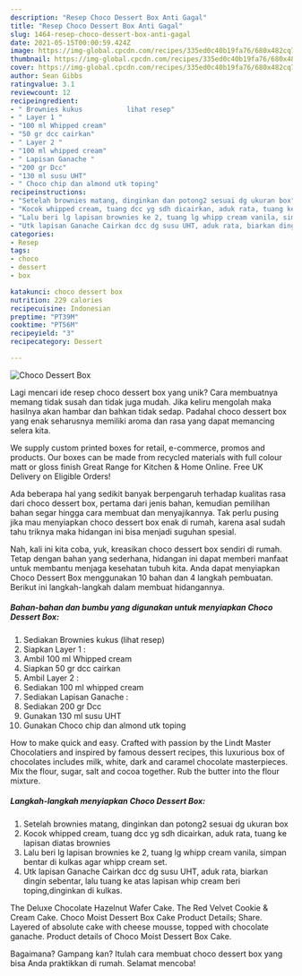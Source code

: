 ```yaml
---
description: "Resep Choco Dessert Box Anti Gagal"
title: "Resep Choco Dessert Box Anti Gagal"
slug: 1464-resep-choco-dessert-box-anti-gagal
date: 2021-05-15T00:00:59.424Z
image: https://img-global.cpcdn.com/recipes/335ed0c40b19fa76/680x482cq70/choco-dessert-box-foto-resep-utama.jpg
thumbnail: https://img-global.cpcdn.com/recipes/335ed0c40b19fa76/680x482cq70/choco-dessert-box-foto-resep-utama.jpg
cover: https://img-global.cpcdn.com/recipes/335ed0c40b19fa76/680x482cq70/choco-dessert-box-foto-resep-utama.jpg
author: Sean Gibbs
ratingvalue: 3.1
reviewcount: 12
recipeingredient:
- " Brownies kukus           lihat resep"
- " Layer 1 "
- "100 ml Whipped cream"
- "50 gr dcc cairkan"
- " Layer 2 "
- "100 ml whipped cream"
- " Lapisan Ganache "
- "200 gr Dcc"
- "130 ml susu UHT"
- " Choco chip dan almond utk toping"
recipeinstructions:
- "Setelah brownies matang, dinginkan dan potong2 sesuai dg ukuran box"
- "Kocok whipped cream, tuang dcc yg sdh dicairkan, aduk rata, tuang ke lapisan diatas brownies"
- "Lalu beri lg lapisan brownies ke 2, tuang lg whipp cream vanila, simpan bentar di kulkas agar whipp cream set."
- "Utk lapisan Ganache Cairkan dcc dg susu UHT, aduk rata, biarkan dingin sebentar, lalu tuang ke atas lapisan whip cream beri toping,dinginkan di kulkas."
categories:
- Resep
tags:
- choco
- dessert
- box

katakunci: choco dessert box 
nutrition: 229 calories
recipecuisine: Indonesian
preptime: "PT39M"
cooktime: "PT56M"
recipeyield: "3"
recipecategory: Dessert

---
```



![Choco Dessert Box](https://img-global.cpcdn.com/recipes/335ed0c40b19fa76/680x482cq70/choco-dessert-box-foto-resep-utama.jpg)

Lagi mencari ide resep choco dessert box yang unik? Cara membuatnya memang tidak susah dan tidak juga mudah. Jika keliru mengolah maka hasilnya akan hambar dan bahkan tidak sedap. Padahal choco dessert box yang enak seharusnya memiliki aroma dan rasa yang dapat memancing selera kita.

We supply custom printed boxes for retail, e-commerce, promos and products. Our boxes can be made from recycled materials with full colour matt or gloss finish Great Range for Kitchen &amp; Home Online. Free UK Delivery on Eligible Orders!

Ada beberapa hal yang sedikit banyak berpengaruh terhadap kualitas rasa dari choco dessert box, pertama dari jenis bahan, kemudian pemilihan bahan segar hingga cara membuat dan menyajikannya. Tak perlu pusing jika mau menyiapkan choco dessert box enak di rumah, karena asal sudah tahu triknya maka hidangan ini bisa menjadi suguhan spesial.


Nah, kali ini kita coba, yuk, kreasikan choco dessert box sendiri di rumah. Tetap dengan bahan yang sederhana, hidangan ini dapat memberi manfaat untuk membantu menjaga kesehatan tubuh kita. Anda dapat menyiapkan Choco Dessert Box menggunakan 10 bahan dan 4 langkah pembuatan. Berikut ini langkah-langkah dalam membuat hidangannya.

<!--inarticleads1-->

##### Bahan-bahan dan bumbu yang digunakan untuk menyiapkan Choco Dessert Box:

1. Sediakan  Brownies kukus           (lihat resep)
1. Siapkan  Layer 1 :
1. Ambil 100 ml Whipped cream
1. Siapkan 50 gr dcc cairkan
1. Ambil  Layer 2 :
1. Sediakan 100 ml whipped cream
1. Sediakan  Lapisan Ganache :
1. Sediakan 200 gr Dcc
1. Gunakan 130 ml susu UHT
1. Gunakan  Choco chip dan almond utk toping


How to make quick and easy. Crafted with passion by the Lindt Master Chocolatiers and inspired by famous dessert recipes, this luxurious box of chocolates includes milk, white, dark and caramel chocolate masterpieces. Mix the flour, sugar, salt and cocoa together. Rub the butter into the flour mixture. 

<!--inarticleads2-->

##### Langkah-langkah menyiapkan Choco Dessert Box:

1. Setelah brownies matang, dinginkan dan potong2 sesuai dg ukuran box
1. Kocok whipped cream, tuang dcc yg sdh dicairkan, aduk rata, tuang ke lapisan diatas brownies
1. Lalu beri lg lapisan brownies ke 2, tuang lg whipp cream vanila, simpan bentar di kulkas agar whipp cream set.
1. Utk lapisan Ganache Cairkan dcc dg susu UHT, aduk rata, biarkan dingin sebentar, lalu tuang ke atas lapisan whip cream beri toping,dinginkan di kulkas.


The Deluxe Chocolate Hazelnut Wafer Cake. The Red Velvet Cookie &amp; Cream Cake. Choco Moist Dessert Box Cake Product Details; Share. Layered of absolute cake with cheese mousse, topped with chocolate ganache. Product details of Choco Moist Dessert Box Cake. 

Bagaimana? Gampang kan? Itulah cara membuat choco dessert box yang bisa Anda praktikkan di rumah. Selamat mencoba!
